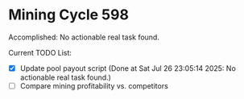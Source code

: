 # Mining Cycle 598

Accomplished: No actionable real task found.

Current TODO List:

- [x] Update pool payout script  (Done at Sat Jul 26 23:05:14 2025: No actionable real task found.)
- [ ] Compare mining profitability vs. competitors